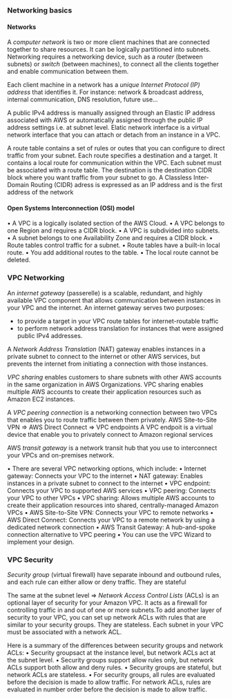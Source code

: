 


### Networking basics

#### Networks

A *computer network* is two or more client machines that are connected together to share resources. It can be logically partitioned into subnets. 
Networking requires a networking device, such as a *router* (between subnets) or *switch* (between machines), to connect all the clients together and enable communication between them.

Each client machine in a network has a *unique Internet Protocol (IP) address* that identifies it.
For instance: network & broadcast address, internal communication, DNS resolution, future use...

A public IPv4 address is manually assigned through an Elastic IP address associated with AWS or automatically assigned through the public IP address settings i.e. at subnet level.
Elatic network interface is a virtual network interface that you can attach or detach from an instance in a VPC.

A route table contains a set of rules or outes that you can configure to direct traffic from your subnet.
Each route specifies a destination and a target. It contains a local route for communication within the VPC. Each subnet must be associated with a route table.
The destination is the destination CIDR block where you want traffic from your subnet to go.
A Classless Inter-Domain Routing (CIDR) adress is expressed as an IP address and is the first address of the network

#### Open Systems Interconnection (OSI) model



• A VPC is a logically isolated section of the AWS Cloud.
• A VPC belongs to one Region and requires a CIDR block.
• A VPC is subdivided into subnets.
• A subnet belongs to one Availability Zone and requires a CIDR block.
• Route tables control traffic for a subnet.
• Route tables have a built-in local route.
• You add additional routes to the table.
• The local route cannot be deleted.

### VPC Networking

An *internet gateway* (passerelle) is a scalable, redundant, and highly available VPC component that allows communication between instances in your VPC and the internet. An internet gateway serves two purposes: 
- to provide a target in your VPC route tables for internet-routable traffic
- to perform network address translation for instances that were assigned public IPv4 addresses.

A *Network Address Translation* (NAT) gateway enables instances in a private subnet to connect to the internet or other AWS services, but prevents the internet from initiating a connection with those instances.

*VPC sharing* enables customers to share subnets with other AWS accounts in the same organization in AWS Organizations. VPC sharing enables multiple AWS accounts to create their application resources such as Amazon EC2 instances.

A *VPC peering connection* is a networking connection between two VPCs that enables you to route traffic between them privately.
AWS Site-to-Site VPN => AWS Direct Connect => VPC endpoints
A VPC endpoit is a virtual device that enable you to privately connect to Amazon regional services

AWS *transit gateway* is a network transit hub that you use to interconnect your VPCs and on-premises network.

• There are several VPC networking options, which include:
• Internet gateway: Connects your VPC to the internet
• NAT gateway: Enables instances in a private subnet to connect to the internet
• VPC endpoint: Connects your VPC to supported AWS services
• VPC peering: Connects your VPC to other VPCs
• VPC sharing: Allows multiple AWS accounts to create their application resources into shared, centrally-managed Amazon VPCs
• AWS Site-to-Site VPN: Connects your VPC to remote networks
• AWS Direct Connect: Connects your VPC to a remote network by using a dedicated network connection
• AWS Transit Gateway: A hub-and-spoke connection alternative to VPC peering
• You can use the VPC Wizard to implement your design.

### VPC Security


*Security group* (virtual firewall) have separate inbound and outbound rules, and each rule can either allow or deny traffic.
They are stateful

The same at the subnet level => *Network Access Control Lists* (ACLs) is an optional layer of security for your Amazon VPC. It acts as a firewall for controlling traffic in and out of one or more subnets.To add another layer of security to your VPC, you can set up network ACLs with rules that are similar to your security groups.
They are stateless. Each subnet in your VPC must be associated with a network ACL.

 Here is a summary of the differences between security groups and network ACLs:
• Security groupsact at the instance level, but network ACLs act at the subnet level.
• Security groups support allow rules only, but network ACLs support both allow and deny rules.
• Security groups are stateful, but network ACLs are stateless.
• For security groups, all rules are evaluated before the decision is made to allow traffic. For network ACLs, rules are evaluated in number order before the decision is made to allow traffic.


